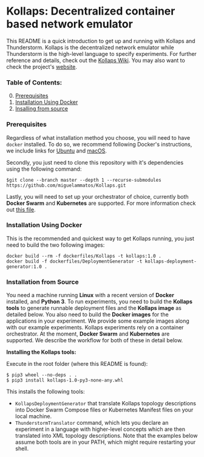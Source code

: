 # Kollaps: Decentralized container based network emulator

This README is a quick introduction to get up and running with Kollaps and Thunderstorm.
Kollaps is the decentralized network emulator while Thunderstorm is the high-level language to specify experiments.
For further reference and details, check out the [Kollaps Wiki](https://github.com/miguelammatos/Kollaps/wiki).
You may also want to check the project's [website](https://angainor.science/kollaps).

### Table of Contents:
0. [Prerequisites](#pre)
1. [Installation Using Docker](#docker-install)
2. [Insalling from source](#source)

### Prerequisites <a name="pre">
Regardless of what installation method you choose, you will need to have `docker` installed.
To do so, we recommend following Docker's instructions, we include links for [Ubuntu](https://docs.docker.com/install/linux/docker-ce/ubuntu/) and [macOS](https://docs.docker.com/docker-for-mac/install/).

Secondly, you just need to clone this repository with it's dependencies using the following command:
```
$git clone --branch master --depth 1 --recurse-submodules https://github.com/miguelammatos/Kollaps.git
```

Lastly, you will need to set up your orchestrator of choice, currently both **Docker Swarm** and **Kubernetes** are supported.
For more information check out [this file](Orchestrators.md).
    
### Installation Using Docker <a name="docker-install">

This is the recommended and quickest way to get Kollaps running, you just need to build the two following images:
```
docker build --rm -f dockerfiles/Kollaps -t kollaps:1.0 .
docker build -f dockerfiles/DeploymentGenerator -t kollaps-deployment-generator:1.0 .
```

### Installation from Source <a name="source">

You need a machine running **Linux** with a recent version of **Docker** installed, and **Python 3**.
To run experiments, you need to build the **Kollaps tools** to generate runnable deployment files and the  **Kollaps image** as detailed below.
You also need to build the **Docker images** for the applications in your experiment.
We provide some example images along with our example experiments.
Kollaps experiments rely on a container orchestrator. At the moment, **Docker Swarm** and **Kubernetes** are supported.
We describe the workflow for both of these in detail below.

**Installing the Kollaps tools:**

Execute in the root folder (where this README is found):
```
$ pip3 wheel --no-deps . .
$ pip3 install kollaps-1.0-py3-none-any.whl
```
This installs the following tools:
- `KollapsDeploymentGenerator` that translate Kollaps topology descriptions into Docker Swarm Compose files or Kubernetes Manifest files on your local machine.
- `ThunderstormTranslator` command, which lets you declare an experiment in a language with higher-level concepts which are then translated into XML topology descriptions.
Note that the examples below assume both tools are in your PATH, which might require restarting your shell.
